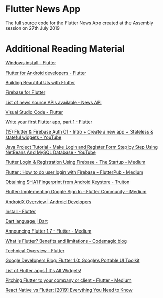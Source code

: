 # Flutter News App
The full source code for the Flutter News App created at the Assembly session on 27th July 2019

# Additional Reading Material
<A HREF="https://flutter.dev/docs/get-started/install/windows">Windows install - Flutter</A>

<A HREF="https://flutter.dev/docs/get-started/flutter-for/android-devs">Flutter for Android developers - Flutter</A>

<A HREF="https://codelabs.developers.google.com/codelabs/flutter/index.html?source=post_page---------------------------#0" >Building Beautiful UIs with Flutter</A>

<A HREF="https://codelabs.developers.google.com/codelabs/flutter-firebase/#0">Firebase for Flutter</A>

<A HREF="https://newsapi.org/sources">List of news source APIs available - News API</A>

<A HREF="https://flutter.dev/docs/development/tools/vs-code">Visual Studio Code - Flutter</A>

<A HREF="https://flutter.dev/docs/get-started/codelab">Write your first Flutter app, part 1 - Flutter</A>

<A HREF="https://www.youtube.com/watch?v=u_Lyx8KJWpg">(15) Flutter &amp; Firebase Auth 01 - Intro + Create a new app + Stateless &amp; stateful widgets - YouTube</A>

<A HREF="https://www.youtube.com/watch?v=3vauM7axnRs">Java Project Tutorial - Make Login and Register Form Step by Step Using NetBeans And MySQL Database - YouTube</A>

<A HREF="https://medium.com/swlh/flutter-login-registration-using-firebase-1bef34007b91" >Flutter Login &amp; Registration Using Firebase - The Startup - Medium</A>

<A HREF="https://medium.com/flutterpub/flutter-how-to-do-user-login-with-firebase-a6af760b14d5">Flutter : How to do user login with Firebase - FlutterPub - Medium</A>

<A HREF="https://www.truiton.com/2015/04/obtaining-sha1-fingerprint-android-keystore/">Obtaining SHA1 Fingerprint from Android Keystore - Truiton</A>

<A HREF="https://medium.com/flutter-community/flutter-implementing-google-sign-in-71888bca24ed">Flutter: Implementing Google Sign In - Flutter Community - Medium</A>

<A HREF="https://developer.android.com/jetpack/androidx">AndroidX Overview  |  Android Developers</A>

<A HREF="https://flutter.dev/docs/get-started/install">Install - Flutter</A>

<A HREF="https://dart.dev/guides/language">Dart language | Dart</A>

<A HREF="https://medium.com/flutter/announcing-flutter-1-7-9cab4f34eacf">Announcing Flutter 1.7 - Flutter - Medium</A>

<A HREF="https://blog.codemagic.io/what-is-flutter-benefits-and-limitations/">What is Flutter? Benefits and limitations - Codemagic blog</A>

<A HREF="https://flutter.dev/docs/resources/technical-overview">Technical Overview - Flutter</A>

<A HREF="https://developers.googleblog.com/2018/12/flutter-10-googles-portable-ui-toolkit.html">Google Developers Blog: Flutter 1.0: Google’s Portable UI Toolkit</A>

<A HREF="https://itsallwidgets.com/">List of Flutter apps | It&#39;s All Widgets!</A>

<A HREF="https://medium.com/flutter/https-medium-com-flutter-io-pitching-flutter-2d4f494e47d1">Pitching Flutter to your company or client - Flutter - Medium</A>

<A HREF="https://hackr.io/blog/react-native-vs-flutter">React Native vs Flutter: [2019] Everything You Need to Know</A>

